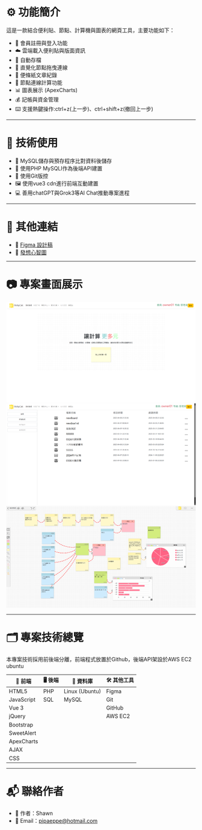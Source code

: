 # ⚙️ 功能簡介

這是一款結合便利貼、節點、計算機與圖表的網頁工具，主要功能如下：

- 📝 會員註冊與登入功能  
- ☁️ 雲端載入便利貼與版面資訊
- 💾 自動存檔
- 🔗 直覺化節點拖曳連線
- 🧾 便條紙文章紀錄  
- 🧮 節點連線計算功能  
- 📊 圖表展示 (ApexCharts)  
- 💰 記帳與資金管理
- ⌨️ 支援熱鍵操作:ctrl+z(上一步)、ctrl+shift+z(撤回上一步)

---

# 🧩 技術使用

- 🐬 MySQL儲存與預存程序比對資料後儲存
- 🔀 使用PHP MySQLI作為後端API建置
- 📂 使用Git版控
- 🖼️ 使用vue3 cdn進行前端互動建置
- 💻 善用chatGPT與Grok3等AI Chat推動專案進程

---

# 🔗 其他連結

- 🎨 [Figma 設計稿](https://www.figma.com/design/06pza9HIq9AiYhsaWd2IAy/%E4%BE%BF%E5%88%A9%E8%B2%BC%E8%A8%88%E7%AE%97%E6%A9%9F?node-id=22-16&m=dev&t=o2I7e6h9DV6knzuh-1)
- 🧠 [發想心智圖](https://gitmind.com/app/docs/md08bsq9)

---

# 📷 專案畫面展示



![圖片預留](./ShowImg/Screenshot3.png)
![圖片預留](./ShowImg/Screenshot2.png)
![圖片預留](./ShowImg/Screenshot1.png)
<!-- 若使用本地圖片可改為 ./images/filename.png，需與 Markdown 同目錄 -->



---

# 🗂️ 專案技術總覽

本專案技術採用前後端分離，前端程式放置於Github，後端API架設於AWS EC2 ubuntu

| 🔧 前端 | 🖥️ 後端 | 💾 資料庫 | 🛠️ 其他工具 |
|-------------|---------------|------------|----------------|
| HTML5       | PHP           | Linux (Ubuntu) | Figma         |
| JavaScript  | SQL           | MySQL         | Git            |
| Vue 3       |               |               | GitHub         |
| jQuery      |               |               | AWS EC2        |
| Bootstrap   |               |               |                |
| SweetAlert  |               |               |                |
| ApexCharts  |               |               |                |
| AJAX        |               |               |                |
| CSS         |               |               |                |

---

# 📬 聯絡作者

- 👤 作者：Shawn  
- 📧 Email：pipaeppe@hotmail.com  
